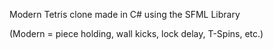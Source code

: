 Modern Tetris clone made in C# using the SFML Library

(Modern = piece holding, wall kicks, lock delay, T-Spins, etc.)
